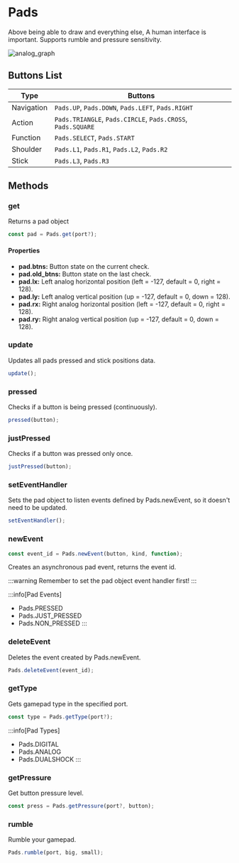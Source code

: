 # Pads

Above being able to draw and everything else, A human interface is important. Supports rumble and pressure sensitivity.

![analog_graph](https://user-images.githubusercontent.com/47725160/154816009-99d7e5da-badf-409b-9a3b-3618fd372f09.png)

## Buttons List 

| Type            | Buttons                                                     |
|-----------------|-------------------------------------------------------------|
| Navigation      | `Pads.UP`, `Pads.DOWN`, `Pads.LEFT`, `Pads.RIGHT`           |
| Action          | `Pads.TRIANGLE`, `Pads.CIRCLE`, `Pads.CROSS`, `Pads.SQUARE` |
| Function        | `Pads.SELECT`, `Pads.START`                                 |
| Shoulder        | `Pads.L1`, `Pads.R1`, `Pads.L2`, `Pads.R2`                  |
| Stick           | `Pads.L3`, `Pads.R3`                                        |


## Methods

### get

Returns a pad object

```js
const pad = Pads.get(port?);
```

#### Properties

- **pad.btns:** Button state on the current check.  
- **pad.old_btns:** Button state on the last check.  
- **pad.lx:** Left analog horizontal position (left = -127, default = 0, right = 128).  
- **pad.ly:** Left analog vertical position (up = -127, default = 0, down = 128).  
- **pad.rx:** Right analog horizontal position (left = -127, default = 0, right = 128).     
- **pad.ry:** Right analog vertical position (up = -127, default = 0, down = 128).  

### update 

Updates all pads pressed and stick positions data.  

```js
update();
```

### pressed 

Checks if a button is being pressed (continuously).  

```js
pressed(button);
```

### justPressed 

Checks if a button was pressed only once.  

```js
justPressed(button);
```

### setEventHandler 

Sets the pad object to listen events defined by Pads.newEvent, so it doesn't need to be updated.  

```js
setEventHandler();
```

### newEvent
  
```js 
const event_id = Pads.newEvent(button, kind, function);
```
Creates an asynchronous pad event, returns the event id. 

:::warning
Remember to set the pad object event handler first!
:::

:::info[Pad Events]
- Pads.PRESSED  
- Pads.JUST_PRESSED  
- Pads.NON_PRESSED
:::

### deleteEvent

Deletes the event created by Pads.newEvent.

```js
Pads.deleteEvent(event_id);
```

### getType

Gets gamepad type in the specified port.

```js 
const type = Pads.getType(port?);
```

:::info[Pad Types]
- Pads.DIGITAL  
- Pads.ANALOG  
- Pads.DUALSHOCK
:::

### getPressure 

Get button pressure level.

```js
const press = Pads.getPressure(port?, button);
```

### rumble

Rumble your gamepad.

```js
Pads.rumble(port, big, small);
```